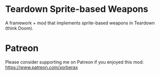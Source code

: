 # Teardown Sprite-based Weapons
A framework + mod that implements sprite-based weapons in Teardown (think Doom).

# Patreon
Please consider supporting me on Patreon if you enjoyed this mod: https://www.patreon.com/xorberax 
